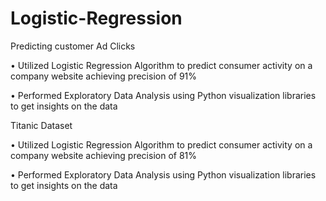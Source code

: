 # Logistic-Regression


Predicting customer Ad Clicks  

•	Utilized Logistic Regression Algorithm to predict consumer activity on a company website achieving precision of 91%

•	Performed Exploratory Data Analysis using Python visualization libraries to get insights on the data


Titanic Dataset

•	Utilized Logistic Regression Algorithm to predict consumer activity on a company website achieving precision of 81%
  
•	Performed Exploratory Data Analysis using Python visualization libraries to get insights on the data
